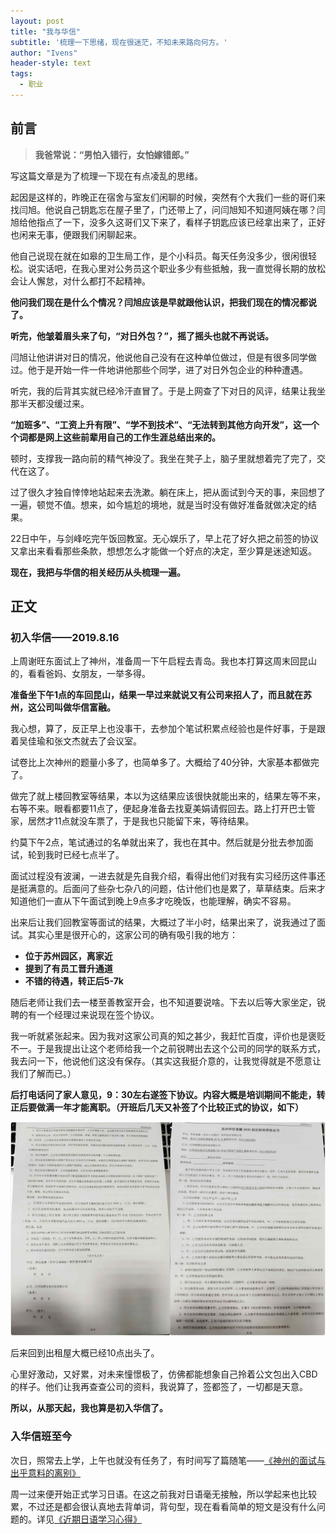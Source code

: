 ```yaml
---
layout: post
title: "我与华信"
subtitle: '梳理一下思绪，现在很迷茫，不知未来路向何方。'
author: "Ivens"
header-style: text
tags:
  - 职业
---
```

## 前言

>**我爸常说：“男怕入错行，女怕嫁错郎。”**

写这篇文章是为了梳理一下现在有点凌乱的思绪。

起因是这样的，昨晚正在宿舍与室友们闲聊的时候，突然有个大我们一些的哥们来找闫旭。他说自己钥匙忘在屋子里了，门还带上了，问闫旭知不知道阿姨在哪？闫旭给他指点了一下，没多久这哥们又下来了，看样子钥匙应该已经拿出来了，正好也闲来无事，便跟我们闲聊起来。

他自己说现在就在如皋的卫生局工作，是个小科员。每天任务没多少，很闲很轻松。说实话吧，在我心里对公务员这个职业多少有些抵触，我一直觉得长期的放松会让人懈怠，对什么都打不起精神。

**他问我们现在是什么个情况？闫旭应该是早就跟他认识，把我们现在的情况都说了。**

**听完，他皱着眉头来了句，“对日外包？”，摇了摇头也就不再说话。**

闫旭让他讲讲对日的情况，他说他自己没有在这种单位做过，但是有很多同学做过。他于是开始一件一件地讲他那些个同学，进了对日外包企业的种种遭遇。

听完，我的后背其实就已经冷汗直冒了。于是上网查了下对日的风评，结果让我坐那半天都没缓过来。

**“加班多”、“工资上升有限”、“学不到技术”、“无法转到其他方向开发”，这一个个词都是网上这些前辈用自己的工作生涯总结出来的。**

顿时，支撑我一路向前的精气神没了。我坐在凳子上，脑子里就想着完了完了，交代在这了。

过了很久才独自悻悻地站起来去洗漱。躺在床上，把从面试到今天的事，来回想了一遍，顿觉不值。想来，如今尴尬的境地，就是当时没有做好准备就做决定的结果。

22日中午，与剑峰吃完午饭回教室。无心娱乐了，早上花了好久把之前签的协议又拿出来看看那些条款，想想怎么才能做一个好点的决定，至少算是迷途知返。

**现在，我把与华信的相关经历从头梳理一遍。**

## 正文
### 初入华信——2019.8.16

上周谢旺东面试上了神州，准备周一下午启程去青岛。我也本打算这周末回昆山的，看看爸妈、女朋友，一举多得。

**准备坐下午1点的车回昆山，结果一早过来就说又有公司来招人了，而且就在苏州，这公司叫做华信富融。**

我心想，算了，反正早上也没事干，去参加个笔试积累点经验也是件好事，于是跟着吴佳瑜和张文杰就去了会议室。

试卷比上次神州的题量小多了，也简单多了。大概给了40分钟，大家基本都做完了。

做完了就上楼回教室等结果，本以为这结果应该很快就能出来的，结果左等不来，右等不来。眼看都要11点了，便起身准备去找夏美娟请假回去。路上打开巴士管家，居然才11点就没车票了，于是我也只能留下来，等待结果。

约莫下午2点，笔试通过的名单就出来了，我也在其中。然后就是分批去参加面试，轮到我时已经七点半了。

面试过程没有波澜，一进去就是先自我介绍，看得出他们对我有实习经历这件事还是挺满意的。后面问了些杂七杂八的问题，估计他们也是累了，草草结束。后来才知道他们一直从下午面试到晚上9点多才吃晚饭，也能理解，确实不容易。

出来后让我们回教室等面试的结果，大概过了半小时，结果出来了，说我通过了面试。其实心里是很开心的，这家公司的确有吸引我的地方：

+ **位于苏州园区，离家近**
+ **提到了有员工晋升通道**
+ **不错的待遇，转正后5-7k**

随后老师让我们去一楼至善教室开会，也不知道要说啥。下去以后等大家坐定，锐聘的有一个经理过来说现在签个协议。

我一听就紧张起来。因为我对这家公司真的知之甚少，我赶忙百度，评价也是褒贬不一。于是我提出让这个老师给我一个之前锐聘出去这个公司的同学的联系方式，我去问一下，他说他们这没有保存。（其实这我挺介意的，让我觉得就是不愿意让我们了解而已。）

**后打电话问了家人意见，9：30左右遂签下协议。内容大概是培训期间不能走，转正后要做满一年才能离职。（开班后几天又补签了个比较正式的协议，如下）**

![](/img/in-post/2019-10-22/a.jpg)

后来回到出租屋大概已经10点出头了。

心里好激动，又好累，对未来憧憬极了，仿佛都能想象自己拎着公文包出入CBD的样子。他们让我再查查公司的资料，我说算了，签都签了，一切都是天意。

**所以，从那天起，我也算是初入华信了。**

### 入华信班至今

次日，照常去上学，上午也就没有任务了，有时间写了篇随笔——[《神州的面试与出乎意料的离别》][1]

周一过来便开始正式学习日语。在这之前我对日语毫无接触，所以学起来也比较累，不过还是都会很认真地去背单词，背句型，现在看看简单的短文是没有什么问题的。详见[《近期日语学习心得》][2]







[1]:https://ivens-zhang.github.io/2019/08/17/RecentlyLife/
[2]:https://ivens-zhang.github.io/2019/10/21/JapaneseLearnFeeling/